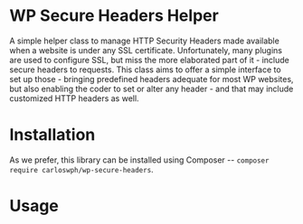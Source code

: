 # WP Secure Headers Helper

A simple helper class to manage HTTP Security Headers made available when a website is under any SSL certificate. Unfortunately, many plugins are used to configure SSL, but miss the more elaborated part of it - include secure headers to requests. This class aims to offer a simple interface to set up those - bringing predefined headers adequate for most WP websites, but also enabling the coder to set or alter any header - and that may include customized HTTP headers as well.

# Installation

As we prefer, this library can be installed using Composer -- `composer require carloswph/wp-secure-headers`.

# Usage
